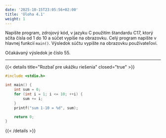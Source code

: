 ```yaml
---
date: '2025-10-15T23:05:56+02:00'
title: 'Úloha 4.1'
weight: 1
---
```


Napíšte program, zdrojový kód, v jazyku C použitím štandardu C17, ktorý sčíta čísla od 1 do 10 a súčet vypíše na
obrazovku.
Celý program napíšte v hlavnej funkcií `main()`. Výsledok súčtu vypíšte na obrazovku používateľovi.

Očakávaný výsledok je číslo 55.

---

{{< details title="Rozbaľ pre ukážku riešenia" closed="true" >}}

```C
#include <stdio.h>

int main() {
    int sum = 0;
    for (int i = 1; i <= 10; ++i) {
        sum += i;
    }
    printf("sum 1-10 = %d", sum);

    return 0;
}
```

{{< /details >}}
